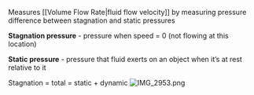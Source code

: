 Measures [[Volume Flow Rate|fluid flow velocity]] by measuring pressure difference between stagnation and static pressures

**Stagnation pressure** - pressure when speed = 0 (not flowing at this location)

**Static pressure** - pressure that fluid exerts on an object when it’s at rest relative to it

Stagnation = total =  static + dynamic
![IMG\_2953.png](img_2953.png)
